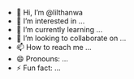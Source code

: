 - 👋 Hi, I’m @lilthanwa
- 👀 I’m interested in ...
- 🌱 I’m currently learning ...
- 💞️ I’m looking to collaborate on ...
- 📫 How to reach me ...
- 😄 Pronouns: ...
- ⚡ Fun fact: ...

<!---
lilthanwa/lilthanwa is a ✨ special ✨ repository because its `README.md` (this file) appears on your GitHub profile.
You can click the Preview link to take a look at your changes.
--->
